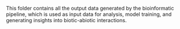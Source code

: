This folder contains all the output data generated by the bioinformatic pipeline, which is used as input data for analysis, model training, and generating insights into biotic-abiotic interactions.
